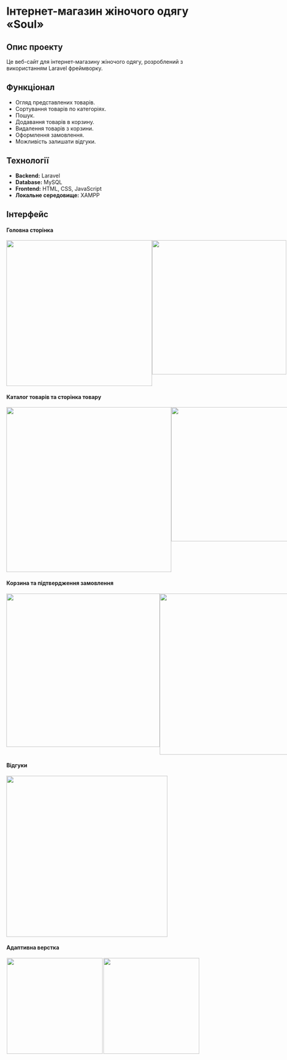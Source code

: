 # Інтернет-магазин жіночого одягу «Soul»

## Опис проекту
Це веб-сайт для інтернет-магазину жіночого одягу, розроблений з використанням Laravel фреймворку.

## Функціонал
 - Огляд представлених товарів.
 - Сортування товарів по категоріях.
 - Пошук.
 - Додавання товарів в корзину.
 - Видалення товарів з корзини.
 - Оформлення замовлення.
 - Можливість залишати відгуки.
## Технології
- **Backend:** Laravel
- **Database:** MySQL
- **Frontend:** HTML, CSS, JavaScript
- **Локальне середовище:** XAMPP
## Інтерфейс
#### Головна сторінка
<div style="display: flex; justify-content: space-around;">
   <img src="https://github.com/user-attachments/assets/7c2aaa7d-f932-42b4-92a3-a0ac90f95868" width="380" />
   <img src="https://github.com/user-attachments/assets/1b7f9b86-5b51-45db-8d3d-802a78ee194e" width="350" />
</div>

#### Каталог товарів та сторінка товару
<div style="display: flex; justify-content: space-around;">
   <img src="https://github.com/user-attachments/assets/a6f5b380-164a-42dd-b1df-2ec3e418aea4" width="430" />
   <img src="https://github.com/user-attachments/assets/d1f30c79-7c71-4bc1-adc1-86a3a5bdc0c0" width="350" />
</div>

#### Корзина та підтвердження замовлення
<div style="display: flex; justify-content: space-around;">
   <img src="https://github.com/user-attachments/assets/1e3efe30-eded-4964-93e2-be6277873dfe" width="400" />
   <img src="https://github.com/user-attachments/assets/399b4690-f5b6-470f-a231-55aa3283112a" width="420" />
</div>

#### Відгуки
 <img src="https://github.com/user-attachments/assets/a8dfd025-84f3-4ff7-a850-fab8be84acf6" width="420" />

 #### Адаптивна верстка
<div style="display: flex; justify-content: space-around;">
   <img src="https://github.com/user-attachments/assets/31810d19-0bfe-4f78-af83-0a6d243f801b" width="250" />
   <img src="https://github.com/user-attachments/assets/5a4332dc-16dd-4472-b0ff-3e656cbe3ea8" width="250" />
</div>


